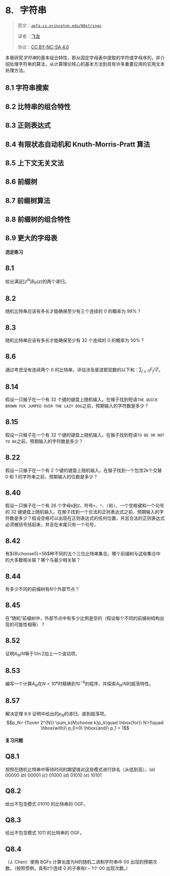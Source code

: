 # 8\.   字符串

> 原文：[`aofa.cs.princeton.edu/80strings`](https://aofa.cs.princeton.edu/80strings)
> 
> 译者：[飞龙](https://github.com/wizardforcel)
> 
> 协议：[CC BY-NC-SA 4.0](https://creativecommons.org/licenses/by-nc-sa/4.0/)


本章研究*字符串*的基本组合特性，即从固定字母表中提取的字符或字母序列，并介绍处理字符串的算法，从计算理论核心的基本方法到具有许多重要应用的实用文本处理方法。

## 8.1 字符串搜索

## 8.2 比特串的组合特性

## 8.3 正则表达式

## 8.4 有限状态自动机和 Knuth-Morris-Pratt 算法

## 8.5 上下文无关文法

## 8.6 前缀树

## 8.7 前缀树算法

## 8.8 前缀树的组合特性

## 8.9 更大的字母表

#### 选定练习

## 8.1

给出满足$[z^N]B_P(z)$的两个递归。

## 8.2

随机比特串应该有多长才能确保至少有三个连续的 0 的概率为 99%？

## 8.3

随机比特串应该有多长才能确保至少有 32 个连续的 0 的概率为 50%？

## 8.6

通过考虑没有连续两个 0 的比特串，评估涉及斐波那契数的以下和：$\sum_{j\ge0} F_j/2^j$。

## 8.14

假设一只猴子在一个有 32 个键的键盘上随机输入。在猴子找到短语`THE QUICK BROWN FOX JUMPED OVER THE LAZY DOG`之前，预期输入的字符数是多少？

## 8.15

假设一只猴子在一个有 32 个键的键盘上随机输入。在猴子找到短语`TO BE OR NOT TO BE`之前，预期输入的字符数是多少？

## 8.22

假设一只猴子在一个有 2 个键的键盘上随机输入。在猴子找到一个包含$2k$个交替 0 和 1 的字符串之前，预期输入的位数是多少？

## 8.40

假设一只猴子在一个有 26 个字母`A`到`Z`、符号`+`、`*`、`(`和`)`、一个空格键和一个句号的 32 键键盘上随机输入。在猴子找到一个合法的正则表达式之前，预期输入的字符数是多少？假设空格可以出现在正则表达式的任何位置，并且合法的正则表达式必须被括号括起来，并且在末尾只有一个句号。

## 8.42

有${8\choose5}=56$种不同的五个三位比特串集合。哪个前缀树与这些集合中的大多数相关联？哪个与最少相关联？

## 8.44

有多少不同的前缀树有$N$个外部节点？

## 8.45

在“随机”前缀树中，外部节点中有多少比例是空的（假设每个不同的前缀树结构出现的可能性相等）？

## 8.52

证明$A_N/N$等于$1/\ln 2$加上一个波动项。

## 8.53

编写一个计算$A_N$在$N<10⁶$时精确到$10^{-9}$的程序，并探索$A_N/N$的振荡特性。

## 8.57

解决定理 8.9 证明中给出的$p_N$的递归，直到振荡项。$$p_N= {1\over 2^{N}} \sum_k{N\choose k}p_k\quad \hbox{for}\ N>1\quad \hbox{with}\ p_0=0\ \hbox{and}\ p_1 = 1$$

#### 复习问题

## Q8.1

按照在随机比特串中等待时间的期望值对这些模式进行排名（从低到高）。(*a*) 00000 (*b*) 00001 (*c*) 01000 (*d*) 01010 (*e*) 10101

## Q8.2

给出不包含模式 01010 的比特串的 OGF。

## Q8.3

给出不包含模式 1011 的比特串的 OGF。

## Q8.4

（J. Chen）使用 BGFs 计算长度为$N$的随机二进制字符串中 00 出现的预期次数。（按照惯例，具有$t$个连续 0 的子串有$t-1$个 00 出现次数。）
